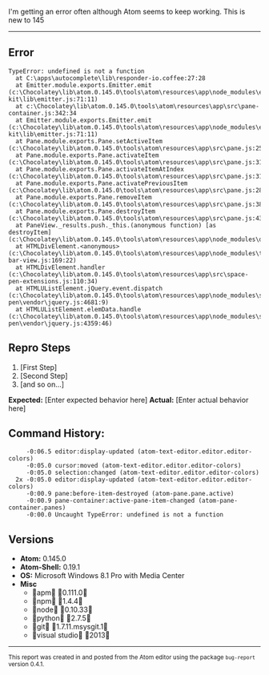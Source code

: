 
I'm getting an error often although Atom seems to keep working.  This is new to 145

---
## Error

```
TypeError: undefined is not a function
  at C:\apps\autocomplete\lib\responder-io.coffee:27:28
  at Emitter.module.exports.Emitter.emit (c:\Chocolatey\lib\atom.0.145.0\tools\atom\resources\app\node_modules\event-kit\lib\emitter.js:71:11)
  at c:\Chocolatey\lib\atom.0.145.0\tools\atom\resources\app\src\pane-container.js:342:34
  at Emitter.module.exports.Emitter.emit (c:\Chocolatey\lib\atom.0.145.0\tools\atom\resources\app\node_modules\event-kit\lib\emitter.js:71:11)
  at Pane.module.exports.Pane.setActiveItem (c:\Chocolatey\lib\atom.0.145.0\tools\atom\resources\app\src\pane.js:254:22)
  at Pane.module.exports.Pane.activateItem (c:\Chocolatey\lib\atom.0.145.0\tools\atom\resources\app\src\pane.js:318:21)
  at Pane.module.exports.Pane.activateItemAtIndex (c:\Chocolatey\lib\atom.0.145.0\tools\atom\resources\app\src\pane.js:312:19)
  at Pane.module.exports.Pane.activatePreviousItem (c:\Chocolatey\lib\atom.0.145.0\tools\atom\resources\app\src\pane.js:283:21)
  at Pane.module.exports.Pane.removeItem (c:\Chocolatey\lib\atom.0.145.0\tools\atom\resources\app\src\pane.js:383:16)
  at Pane.module.exports.Pane.destroyItem (c:\Chocolatey\lib\atom.0.145.0\tools\atom\resources\app\src\pane.js:436:16)
  at PaneView._results.push._this.(anonymous function) [as destroyItem] (c:\Chocolatey\lib\atom.0.145.0\tools\atom\resources\app\node_modules\delegato\lib\delegator.js:67:61)
  at HTMLDivElement.<anonymous> (c:\Chocolatey\lib\atom.0.145.0\tools\atom\resources\app\node_modules\tabs\lib\tab-bar-view.js:169:22)
  at HTMLDivElement.handler (c:\Chocolatey\lib\atom.0.145.0\tools\atom\resources\app\src\space-pen-extensions.js:110:34)
  at HTMLUListElement.jQuery.event.dispatch (c:\Chocolatey\lib\atom.0.145.0\tools\atom\resources\app\node_modules\space-pen\vendor\jquery.js:4681:9)
  at HTMLUListElement.elemData.handle (c:\Chocolatey\lib\atom.0.145.0\tools\atom\resources\app\node_modules\space-pen\vendor\jquery.js:4359:46)

```

## Repro Steps

1. [First Step]
2. [Second Step]
3. [and so on...]

**Expected:** [Enter expected behavior here]
**Actual:** [Enter actual behavior here]

## Command History:
```
     -0:06.5 editor:display-updated (atom-text-editor.editor.editor-colors)
     -0:05.0 cursor:moved (atom-text-editor.editor.editor-colors)
     -0:05.0 selection:changed (atom-text-editor.editor.editor-colors)
  2x -0:05.0 editor:display-updated (atom-text-editor.editor.editor-colors)
     -0:00.9 pane:before-item-destroyed (atom-pane.pane.active)
     -0:00.9 pane-container:active-pane-item-changed (atom-pane-container.panes)
     -0:00.0 Uncaught TypeError: undefined is not a function
```

## Versions
* **Atom:**       0.145.0
* **Atom-Shell:** 0.19.1
* **OS:**         Microsoft Windows 8.1 Pro with Media Center
* **Misc**
  * apm  0.111.0
  * npm  1.4.4
  * node 0.10.33
  * python 2.7.5
  * git 1.7.11.msysgit.1
  * visual studio 2013

---

<small>This report was created in and posted from the Atom editor using the package `bug-report` version 0.4.1.</small>